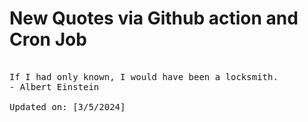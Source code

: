 # New Quotes via Github action and Cron Job

<pre>
<!-- #quote -->
If I had only known, I would have been a locksmith.
- Albert Einstein

Updated on: [3/5/2024]
<!-- #quoteEnd -->
</pre>
